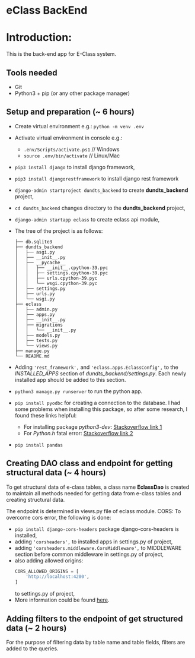 # eClass BackEnd

# Introduction:
This is the back-end app for E-Class system.

## Tools needed
* Git
* Python3 + pip (or any other package manager)

## Setup and preparation (~ 6 hours)
* Create virtual environment e.g.: `python -m venv .env`
* Activate virtual environment in console e.g.:
    * `.env/Scripts/activate.ps1` // Windows
    * `source .env/bin/activate` // Linux/Mac
* `pip3 install django` to install django framework,
* `pip3 install djangorestframework` to install django rest framework
* `django-admin startproject dundts_backend` to create **dundts_backend** project,
* `cd dundts_backend` changes directory to the **dundts_backend** project,
* `django-admin startapp eclass` to create eclass api module,
* The tree of the project is as follows:

  ```shell
  ├── db.sqlite3
  ├── dundts_backend
  │   ├── asgi.py
  │   ├── __init__.py
  │   ├── __pycache__
  │   │   ├── __init__.cpython-39.pyc
  │   │   ├── settings.cpython-39.pyc
  │   │   ├── urls.cpython-39.pyc
  │   │   └── wsgi.cpython-39.pyc
  │   ├── settings.py
  │   ├── urls.py
  │   └── wsgi.py
  ├── eclass
  │   ├── admin.py
  │   ├── apps.py
  │   ├── __init__.py
  │   ├── migrations
  │   │   └── __init__.py
  │   ├── models.py
  │   ├── tests.py
  │   └── views.py
  ├── manage.py
  └── README.md
  ```
  
* Adding `'rest_framework',` and `'eclass.apps.EclassConfig',` to the *INSTALLED_APPS* section of *dundts_backend/settings.py*.
Each newly installed app should be added to this section.
* `python3 manage.py runserver` to run the python app.

* `pip install pyodbc`
for creating a connection to the database.
I had some problems when installing this package, so after some research, I found these links helpful:
  * For installing package *python3-dev*: [Stackoverflow link 1](https://stackoverflow.com/questions/52887357/problems-when-installing-python3-dev)
  * For *Python.h* fatal error: [Stackoverflow link 2](https://stackoverflow.com/questions/21530577/fatal-error-python-h-no-such-file-or-directory)
* `pip install pandas`

## Creating DAO class and endpoint for getting structural data (~ 4 hours)
To get structural data of e-class tables, a class name **EclassDao** is created 
to maintain all methods needed for getting data from e-class tables and creating structural data.

The endpoint is determined in views.py file of eclass module.
CORS: To overcome cors error, the following is done:
* `pip install django-cors-headers` package django-cors-headers is installed,
* adding `'corsheaders',` to installed apps in settings.py of project,
* adding `'corsheaders.middleware.CorsMiddleware',` to MIDDLEWARE section before common middleware in settings.py of project,
* also adding allowed origins:
  ```python
  CORS_ALLOWED_ORIGINS = [
      'http://localhost:4200',
  ]
  ```
  to settings.py of project,
* More information could be found [here](https://stackoverflow.com/questions/35760943/how-can-i-enable-cors-on-django-rest-framework).

## Adding filters to the endpoint of get structured data (~ 2 hours)
For the purpose of filtering data by table name and table fields, filters are added to the queries.

